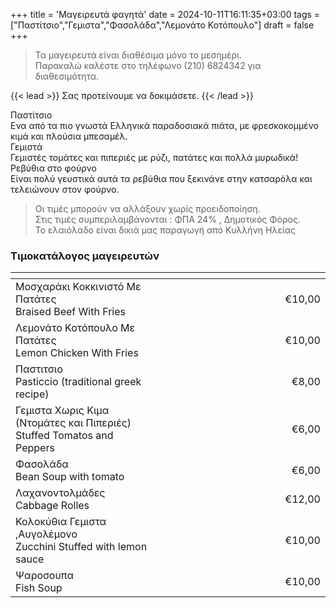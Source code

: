 +++
title = 'Μαγειρευτά φαγητά'
date = 2024-10-11T16:11:35+03:00
tags = ["Παστίτσιο","Γεμιστα","Φασολάδα","Λεμονάτο Κοτόπουλο"]
draft = false
+++


> Τα μαγειρευτά είναι διαθέσιμα μόνο το μεσημέρι.  
> Παρακαλώ καλέστε στο τηλέφωνο (210) 6824342 για διαθεσιμότητα.

{{< lead >}}
Σας προτείνουμε να δοκιμάσετε.
{{< /lead >}}


<section class="flex gap-4">
<div class="rounded-lg min-h-full border border-neutral-200 dark:border-neutral-700 border-2 shadow-2xl">
<div class="w-full thumbnail_card_related" style="background-image:url(pastitsio-768x768.jpg)"></div>
<div class="px-6 py-4">
<div class="font-bold text-xl text-neutral-800 decoration-primary-500 dark:text-neutral">Παστίτσιο</div>
<div class="text-sm text-neutral-500 dark:text-neutral-400">Ενα από τα πιο γνωστά Ελληνικά παραδοσιακά πιάτα, με φρεσκοκομμένο κιμά και πλούσια μπεσαμέλ.</div>
</div>
</div>

<div class="rounded-lg min-h-full border border-neutral-200 dark:border-neutral-700 border-2 shadow-2xl">
<div class="w-full thumbnail_card_related" style="background-image:url(gemista-1-768x768.jpg)"></div>
<div class="px-6 py-4">
<div class="font-bold text-xl text-neutral-800 decoration-primary-500 dark:text-neutral">Γεμιστά</div>
<div class="text-sm text-neutral-500 dark:text-neutral-400">Γεμιστές τομάτες και πιπεριές με ρύζι, πατάτες και πολλά μυρωδικά!</div>
</div>
</div>

<div class="rounded-lg min-h-full border border-neutral-200 dark:border-neutral-700 border-2 shadow-2xl">
<div class="w-full thumbnail_card_related" style="background-image:url(revythia-1-768x768.jpg)"></div>
<div class="px-6 py-4">
<div class="font-bold text-xl text-neutral-800 decoration-primary-500 dark:text-neutral">Ρεβύθια στο φούρνο</div>
<div class="text-sm text-neutral-500 dark:text-neutral-400">Είναι πολύ γευστικά αυτά τα ρεβύθια που ξεκινάνε στην κατσαρόλα και τελειώνουν στον φούρνο.</div>
</div>
</div>
</section>

>Οι τιμές μπορούν να αλλάξουν χωρίς προειδοποίηση.  
>Στις τιμές συμπεριλαμβάνονται : ΦΠΑ 24% , Δημοτικός Φόρος.   
>Το ελαιόλαδο είναι δικιά μας παραγωγή από Κυλλήνη Ηλείας

### Τιμοκατάλογος μαγειρευτών
|                                              | <img width="441" height="1"> |             |
| :------------------------------------------------------------------------------- | ---------------------------- | ----------: |
| Μοσχαράκι Κοκκινιστό Με Πατάτες<br>Braised Beef With Fries                       |                              |      €10,00 |
| Λεμονάτο Κοτόπουλο Με Πατάτες<br>Lemon Chicken With Fries                        |                              |      €10,00 |
| Παστιτσιο<br>Pasticcio (traditional greek recipe)                                |                              |       €8,00 |
| Γεμιστα Χωρις Κιμα (Ντομάτες και Πιπεριές)<br>Stuffed Tomatos and Peppers        |                              |       €6,00 |
| Φασολάδα<br>Bean Soup with tomato                                                |                              |       €6,00 |
| Λαχανοντολμάδες<br>Cabbage Rolles                                                |                              |      €12,00 |
| Κολοκύθια Γεμιστα ,Αυγολέμονο<br>Zucchini Stuffed with lemon sauce               |                              |      €10,00 |
| Ψαροσουπα<br>Fish Soup                                                           |                              |      €10,00 |
